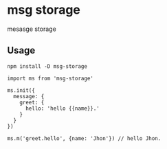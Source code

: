 # msg storage

mesasge storage

## Usage

```
npm install -D msg-storage

import ms from 'msg-storage'

ms.init({
  message: {
    greet: {
      hello: 'hello {{name}}.'
    }
  }
})

ms.m('greet.hello', {name: 'Jhon'}) // hello Jhon.
```